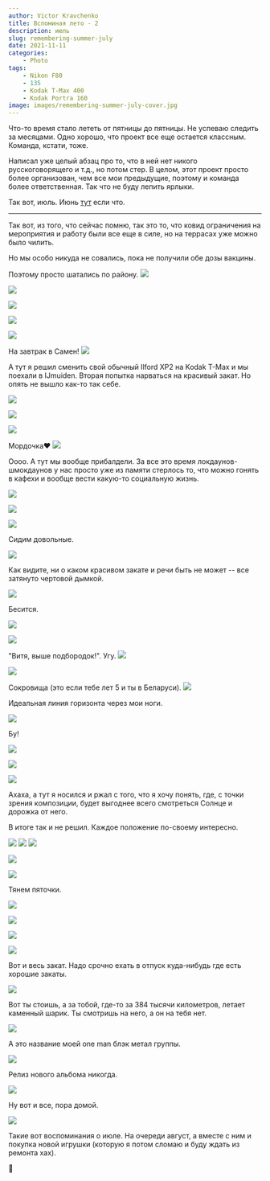 ```yaml
---
author: Victor Kravchenko
title: Вспоминая лето - 2
description: июль
slug: remembering-summer-july
date: 2021-11-11
categories:
    - Photo
tags:
    - Nikon F80
    - 135
    - Kodak T-Max 400
    - Kodak Portra 160
image: images/remembering-summer-july-cover.jpg
---
```


Что-то время стало лететь от пятницы до пятницы. Не успеваю следить за месяцами. Одно хорошо, что проект все еще остается классным. Команда, кстати, тоже.

Написал уже целый абзац про то, что в ней нет никого русскоговорящего и т.д., но потом стер. В целом, этот проект просто более организован, чем все мои предыдущие, поэтому и команда более ответственная. Так что не буду лепить ярлыки.

Так вот, июль. Июнь [тут](https://www.snek.sh/p/remembering-summer/) если что.

---

Так вот, из того, что сейчас помню, так это то, что ковид ограничения на мероприятия и работу были все еще в силе, но на террасах уже можно было чилить. 

Но мы особо никуда не совались, пока не получили обе дозы вакцины.

Поэтому просто шатались по району.
![](images/remembering-summer-july-00001.jpg)

![](images/remembering-summer-july-00002.jpg)

![](images/remembering-summer-july-00003.jpg)

![](images/remembering-summer-july-00004.jpg)

![](images/remembering-summer-july-00005.jpg)

На завтрак в Самен!
![](images/remembering-summer-july-00006.jpg)

А тут я решил сменить свой обычный Ilford XP2 на Kodak T-Max и мы поехали в IJmuiden. Вторая попытка нарваться на красивый закат. Но опять не вышло как-то так себе. 

![](images/remembering-summer-july-00007.jpg)

![](images/remembering-summer-july-00008.jpg)

![](images/remembering-summer-july-00009.jpg)

Мордочка❤️
![](images/remembering-summer-july-00010.jpg)

Оооо. А тут мы вообще прибалдели. За все это время локдаунов-шмокдаунов у нас просто уже из памяти стерлось то, что можно гонять в кафехи и вообще вести какую-то социальную жизнь.

![](images/remembering-summer-july-00017.jpg)

![](images/remembering-summer-july-00018.jpg)

![](images/remembering-summer-july-00019.jpg)

Сидим довольные.

![](images/remembering-summer-july-00020.jpg)

Как видите, ни о каком красивом закате и речи быть не может -- все затянуто чертовой дымкой.

![](images/remembering-summer-july-00021.jpg)

Бесится.

![](images/remembering-summer-july-00022.jpg)

![](images/remembering-summer-july-00023.jpg)

"Витя, выше подбородок!". Угу.
![](images/remembering-summer-july-00024.jpg)

![](images/remembering-summer-july-00025.jpg)

Сокровища (это если тебе лет 5 и ты в Беларуси).
![](images/remembering-summer-july-00026.jpg)

Идеальная линия горизонта через мои ноги.

![](images/remembering-summer-july-00011.jpg)

Бу!

![](images/remembering-summer-july-00012.jpg)

![](images/remembering-summer-july-00027.jpg)

![](images/remembering-summer-july-00028.jpg)

Ахаха, а тут я носился и ржал с того, что я хочу понять, где, с точки зрения композиции, будет выгоднее всего смотреться Солнце и дорожка от него. 

В итоге так и не решил. Каждое положение по-своему интересно.

![](images/remembering-summer-july-00029.jpg)
![](images/remembering-summer-july-00030.jpg)
![](images/remembering-summer-july-00031.jpg)

![](images/remembering-summer-july-00032.jpg)

![](images/remembering-summer-july-00033.jpg)

Тянем пяточки.

![](images/remembering-summer-july-00034.jpg)

![](images/remembering-summer-july-00035.jpg)

![](images/remembering-summer-july-00036.jpg)

![](images/remembering-summer-july-00037.jpg)

Вот и весь закат. Надо срочно ехать в отпуск куда-нибудь где есть хорошие закаты.

![](images/remembering-summer-july-00014.jpg)

Вот ты стоишь, а за тобой, где-то за 384 тысячи километров, летает каменный шарик. Ты смотришь на него, а он на тебя нет.

![](images/remembering-summer-july-00039.jpg)

А это название моей one man блэк метал группы.

![](images/remembering-summer-july-00015.jpg)

Релиз нового альбома никогда.

![](images/remembering-summer-july-00016.jpg)

Ну вот и все, пора домой.

![](images/remembering-summer-july-00040.jpg)

Такие вот воспоминания о июле. На очереди август, а вместе с ним и покупка новой игрушки (которую я потом сломаю и буду ждать из ремонта хах).

🐍 